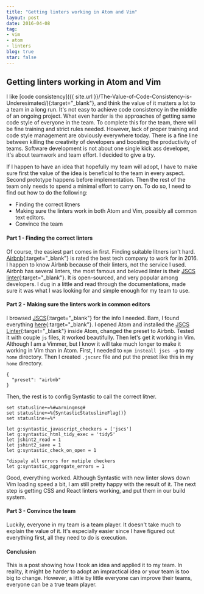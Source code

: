 ```yaml
---
title: "Getting linters working in Atom and Vim"
layout: post
date: 2016-04-08 
tag:
- vim 
- atom
- linters
blog: true
star: false
---
```


## Getting linters working in Atom and Vim

I like [code consistency]({{ site.url }}/The-Value-of-Code-Consistency-is-Underesimated/){:target="_blank"}, and think the value of it matters a lot to a team in a long run. It's not easy to achieve code consistency in the middle of an ongoing project. What even harder is the approaches of getting same code style of everyone in the team. To complete this for the team, there will be fine training and strict rules needed. However, lack of proper training and code style management are obviously everywhere today. There is a fine line between killing the creativity of developers and boosting the productivity of teams. Software development is not about one single kick ass developer, it's about teamwork and team effort. I decided to give a try.

If I happen to have an idea that hopefully my team will adopt, I have to make sure first the value of the idea is beneficial to the team in every aspect. Second prototype happens before implementation. Then the rest of the team only needs to spend a minimal effort to carry on. To do so, I need to find out how to do the following:

+ Finding the correct litners
+ Making sure the linters work in both Atom and Vim, possibly all common text editors.
+ Convince the team

#### Part 1 - Finding the correct linters

Of course, the easiest part comes in first. Finding suitable litners isn't hard. [Airbnb](http://fortune.com/2015/12/09/airbnb-glassdoor/){:target="_blank"} is rated the best tech company to work for in 2016. I happen to know Airbnb because of their linters, not the service I used. Airbnb has several linters, the most famous and beloved linter is their [JSCS linter](https://github.com/airbnb/javascript){:target="_blank"}.
It is open-sourced, and very popular among developers. I dug in a little and read through the documentations, made sure it was what I was looking for and simple enough for my team to use.

#### Part 2 - Making sure the linters work in common editors

I browsed [JSCS](http://jscs.info/){:target="_blank"} for the info I needed. Bam, I found everything [here](http://jscs.info/overview){:target="_blank"}. I opened Atom and installed the
[JSCS Linter](https://atom.io/packages/linter-jscs){:target="_blank"} inside Atom, changed the preset to Airbnb. Tested it with couple `js` files, it worked beautifully. Then let's get it working in Vim. Although I am a Vimmer, but I know it will take much longer to make it working in Vim than in Atom. First, I needed to `npm insteall jscs -g` to my `home` directory. Then I created `.jscsrc` file and put the preset like this in my `home` directory.

    {
      "preset": "airbnb"
    }

Then, the rest is to config Syntastic to call the correct litner.

    set statusline+=%#warningmsg#
    set statusline+=%{SyntasticStatuslineFlag()}
    set statusline+=%*
    
    let g:syntastic_javascript_checkers = ['jscs']
    let g:syntastic_html_tidy_exec = 'tidy5'
    let jshint2_read = 1
    let jshint2_save = 1
    let g:syntastic_check_on_open = 1
    
    "dispaly all errors for mutiple checkers
    let g:syntastic_aggregate_errors = 1

Good, everything worked. Although Syntastic with new linter slows down Vim loading speed a bit, I am still pretty happy with the result of it. The next step is getting CSS and React linters working, and put them in our build system.


#### Part 3 - Convince the team

Luckily, everyone in my team is a team player. It doesn't take much to explain the value of it. It's especially easier since I have figured out everything first, all they need to do is execution.

#### Conclusion

This is a post showing how I took an idea and applied it to my team. In reality, it might be harder to adopt an impractical idea or your team is too big to change. However, a little by little everyone can improve their teams, everyone can be a true team player.



